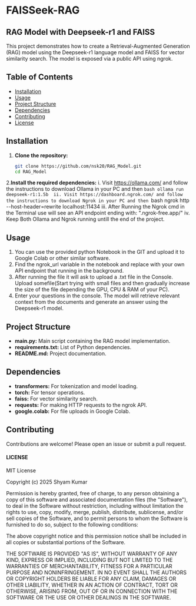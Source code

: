 # FAISSeek-RAG
## RAG Model with Deepseek-r1 and FAISS

This project demonstrates how to create a Retrieval-Augmented Generation (RAG) model using the Deepseek-r1 language model and FAISS for vector similarity search. The model is exposed via a public API using ngrok.

## Table of Contents

- [Installation](#installation)
- [Usage](#usage)
- [Project Structure](#project-structure)
- [Dependencies](#dependencies)
- [Contributing](#contributing)
- [License](#license)

## Installation

1. **Clone the repository:**
   ```bash
   git clone https://github.com/nsk20/RAG_Model.git
   cd RAG_Model

2.**Install the required dependencies:**
	i. Visit https://ollama.com/ and follow the instructions to download Ollama in your PC and then ```bash ollama run deepseek-r1:1.5b 
	ii. Visit https://dashboard.ngrok.com/ and follow the instructions to download Ngrok in your PC and then ```bash ngrok http --host-header=rewrite localhost:11434
	iii. After Running the Ngrok cmd in the Terminal use will see an API endpoint ending with: ".ngrok-free.app/"
	iv. Keep Both Ollama and Ngrok running untill the end of the project. 


## Usage

1. You can use the provided python Notebook in the GIT and upload it to Google Colab or other similar software.
2. Find the ngrok_url variable in the notebook and replace with your own API endpoint that running in the background.
3. After running the file it will ask to upload a .txt file in the Console. Upload somefile(Start trying with small files and then gradually increase the size of the file depending the GPU, CPU & RAM of your PC).
4. Enter your questions in the console. The model will retrieve relevant context from the documents and generate an answer using the Deepseek-r1 model.

## Project Structure

- **main.py:** Main script containing the RAG model implementation.
- **requirements.txt:** List of Python dependencies.
- **README.md:** Project documentation.


## Dependencies
- **transformers:** For tokenization and model loading.
- **torch:** For tensor operations.
- **faiss:** For vector similarity search.
- **requests:** For making HTTP requests to the ngrok API.
- **google.colab:** For file uploads in Google Colab.

## Contributing
Contributions are welcome! Please open an issue or submit a pull request.

#### **LICENSE**

MIT License

Copyright (c) 2025 Shyam Kumar

Permission is hereby granted, free of charge, to any person obtaining a copy
of this software and associated documentation files (the "Software"), to deal
in the Software without restriction, including without limitation the rights
to use, copy, modify, merge, publish, distribute, sublicense, and/or sell
copies of the Software, and to permit persons to whom the Software is
furnished to do so, subject to the following conditions:

The above copyright notice and this permission notice shall be included in all
copies or substantial portions of the Software.

THE SOFTWARE IS PROVIDED "AS IS", WITHOUT WARRANTY OF ANY KIND, EXPRESS OR
IMPLIED, INCLUDING BUT NOT LIMITED TO THE WARRANTIES OF MERCHANTABILITY,
FITNESS FOR A PARTICULAR PURPOSE AND NONINFRINGEMENT. IN NO EVENT SHALL THE
AUTHORS OR COPYRIGHT HOLDERS BE LIABLE FOR ANY CLAIM, DAMAGES OR OTHER
LIABILITY, WHETHER IN AN ACTION OF CONTRACT, TORT OR OTHERWISE, ARISING FROM,
OUT OF OR IN CONNECTION WITH THE SOFTWARE OR THE USE OR OTHER DEALINGS IN THE
SOFTWARE.
